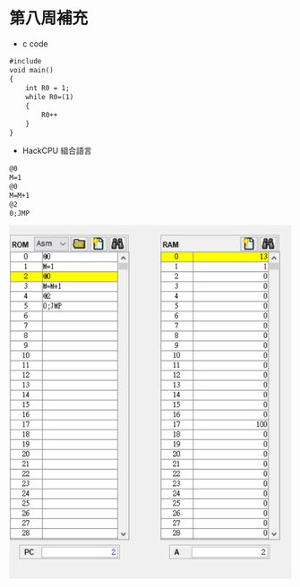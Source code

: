 # 第八周補充
* c code
```
#include 
void main()
{
    int R0 = 1;
    while R0=(1)
    {
        R0++
    }
}
```
* HackCPU 組合語言
```
@0
M=1
@0
M=M+1
@2
0;JMP
```
![picture](https://github.com/www-abcdefg/co109a/blob/master/picture/pic.png)